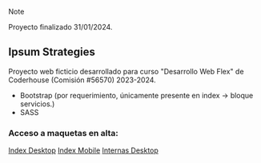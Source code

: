 > [!NOTE]
> Proyecto finalizado 31/01/2024.

## Ipsum Strategies

Proyecto web ficticio desarrollado para curso "Desarrollo Web Flex" de Coderhouse (Comisión #56570) 2023-2024.

- Bootstrap (por requerimiento, únicamente presente en index -> bloque servicios.)
- SASS

### Acceso a maquetas en alta:

[Index Desktop](https://www.figma.com/proto/3sxdBKLXmMUUYbFqyGdJCB/CoderHouse---Lorem-Ipsum?type=design&node-id=45-4784&t=FW4oDAusLFLQlVJF-0&scaling=min-zoom&page-id=0%3A1)
[Index Mobile](https://www.figma.com/proto/3sxdBKLXmMUUYbFqyGdJCB/CoderHouse---Lorem-Ipsum?type=design&node-id=120-504&t=FW4oDAusLFLQlVJF-0&scaling=min-zoom&page-id=0%3A1)
[Internas Desktop](https://www.figma.com/proto/3sxdBKLXmMUUYbFqyGdJCB/CoderHouse---Lorem-Ipsum?type=design&node-id=115-2&t=FW4oDAusLFLQlVJF-0&scaling=min-zoom&page-id=0%3A1)
